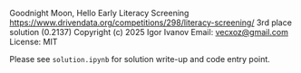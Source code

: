 Goodnight Moon, Hello Early Literacy Screening
https://www.drivendata.org/competitions/298/literacy-screening/
3rd place solution (0.2137)
Copyright (c) 2025 Igor Ivanov
Email: vecxoz@gmail.com
License: MIT

Please see `solution.ipynb` for solution write-up and code entry point.
